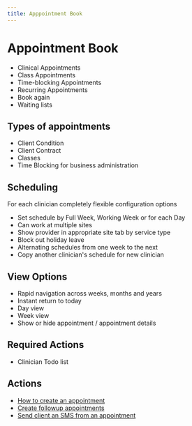 ```yaml
---
title: Apppointment Book
---
```


# Appointment Book

- Clinical Appointments
- Class Appointments
- Time-blocking Appointments
- Recurring Appointments
- Book again
- Waiting lists

## Types of appointments

- Client Condition
- Client Contract
- Classes
- Time Blocking for business administration

## Scheduling

For each clinician completely flexible configuration options

- Set schedule by Full Week, Working Week or for each Day
- Can work at multiple sites
- Show provider in appropriate site tab by service type
- Block out holiday leave
- Alternating schedules from one week to the next
- Copy another clinician's schedule for new clinician

## View Options

- Rapid navigation across weeks, months and years
- Instant return to today
- Day view
- Week view
- Show or hide appointment / appointment details

## Required Actions

- Clinician Todo list

## Actions

- [How to create an appointment](http://docs.gensolve.com/help/gpm_uk/desktop/Videos/Appointments/How_to_Create_an_Appointment.htm)
- [Create followup appointments](http://docs.gensolve.com/help/gpm_uk/desktop/Videos/Appointments/How_to_Create_a_Follow_Up_Appointment___Book_Again.htm?rhtocid=7.1.2.0_2#)
- [Send client an SMS from an appointment](http://docs.gensolve.com/help/gpm_uk/desktop/Videos/Clients/How_to_Send_a_Client_an_SMS_Message.htm)
